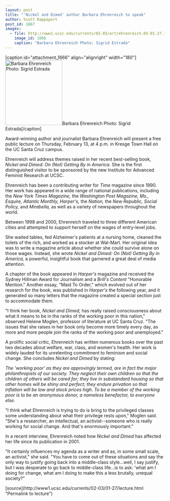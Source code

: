 ```yaml
---
layout: post
title: "'Nickel and Dimed' author Barbara Ehrenreich to speak"
author: Scott Rappaport
post_id: 1667
images:
  - file: http://www1.ucsc.edu/currents/02-03/art/ehrenreich.03-01-27.180.jpg
    image_id: 1666
    caption: "Barbara Ehrenreich Photo: Sigrid Estrada"
---
```


[caption id="attachment_1666" align="alignright" width="180"]<a href="http://localhost/mysite/wp-content/uploads/2003/01/ehrenreich.03-01-27.180.jpg"><img class="size-full wp-image-1666" src="http://localhost/mysite/wp-content/uploads/2003/01/ehrenreich.03-01-27.180.jpg" alt="Barbara Ehrenreich Photo: Sigrid Estrada" width="180" height="205" /></a>Barbara Ehrenreich Photo: Sigrid Estrada[/caption]
<p>
  Award-winning author and journalist Barbara Ehrenreich will present a free public lecture on Thursday, February 13, at 4 p.m. in Kresge Town Hall on the UC Santa Cruz campus.
</p>
<p>
  Ehrenreich will address themes raised in her recent best-selling book, <i>Nickel and Dimed: On (Not) Getting By in America.</i> She is the first distinguished visitor to be sponsored by the new Institute for Advanced Feminist Research at UCSC.<br>
</p>
<p>
  Ehrenreich has been a contributing writer for <i>Time</i> magazine since 1990. Her work has appeared in a wide range of national publications, including the <i>New York Times Magazine,</i> the <i>Washington Post Magazine,</i> <i>Ms., Esquire, Atlantic Monthly, Harper's,</i> the <i>Nation,</i> the <i>New Republic, Social Policy,</i> and <i>Mirabella,</i> as well as a variety of newspapers throughout the world.<br>
</p>
<p>
  Between 1998 and 2000, Ehrenreich traveled to three different American cities and attempted to support herself on the wages of entry-level jobs.
</p>
<p>
  She waited tables, fed Alzheimer's patients at a nursing home, cleaned the toilets of the rich, and worked as a stocker at Wal-Mart. Her original idea was to write a magazine article about whether she could survive alone on those wages. Instead, she wrote <i>Nickel and Dimed: On (Not) Getting By in America,</i> a powerful, insightful book that garnered a great deal of media attention.<br>
</p>
<p>
  A chapter of the book appeared in <i>Harper's</i> magazine and received the Sydney Hillman Award for Journalism and a <i>Brill's Content</i> "Honorable Mention." Another essay, "Maid To Order," which evolved out of her research for the book, was published in <i>Harper's</i> the following year, and it generated so many letters that the magazine created a special section just to accommodate them.<br>
</p>
<p>
  "I think her book, <i>Nickel and Dimed,</i> has really raised consciousness about what it means to be in the ranks of the working poor in this nation," observed Helene Moglen, professor of literature at UC Santa Cruz. "The issues that she raises in her book only become more timely every day, as more and more people join the ranks of the working poor and unemployed."
</p>
<p>
  A prolific social critic, Ehrenreich has written numerous books over the past two decades about welfare, war, class, and women's health. Her work is widely lauded for its unrelenting commitment to feminism and social change. She concludes <i>Nickel and Dimed</i> by stating:
</p>
<p>
  <i>The 'working poor' as they are approvingly termed, are in fact the major philanthropists of our society. They neglect their own children so that the children of others will be cared for; they live in substandard housing so that other homes will be shiny and perfect; they endure privation so that inflation will be low and stock prices high. To be a member of the working poor is to be an anonymous donor, a nameless benefactor, to everyone else.</i>
</p>
<p>
  "I think what Ehrenreich is trying to do is bring to the privileged classes some understanding about what their privilege rests upon," Moglen said. "She's a researcher, an intellectual, an activist--someone who is really working for social change. And that's enormously important."
</p>
<p>
  In a recent interview, Ehrenreich noted how <i>Nickel and Dimed</i> has affected her life since its publication in 2001.<br>
</p>
<p>
  "It certainly influences my agenda as a writer and as, in some small scale, an activist," she said. "You have to come out of these situations and say the only way to justify going back into a middle-class style...well, I say justify, but I was desperate to go back to middle-class life...is to ask: 'what am I doing for change, what am I doing to make this a less brutally, unequal society?"<br>
</p>
[source](http://www1.ucsc.edu/currents/02-03/01-27/lecture.html "Permalink to lecture")

